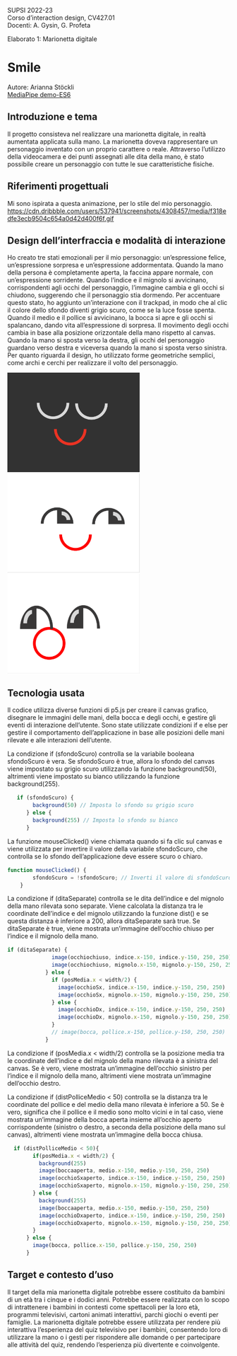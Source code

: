 SUPSI 2022-23  
Corso d’interaction design, CV427.01  
Docenti: A. Gysin, G. Profeta  

Elaborato 1: Marionetta digitale  

# Smile
Autore: Arianna Stöckli<br>
[MediaPipe demo-ES6](https://ariannastockli.github.io/marionetta_faccia/)


## Introduzione e tema
Il progetto consisteva nel realizzare una marionetta digitale, in realtà aumentata applicata sulla mano. La marionetta doveva rappresentare un personaggio inventato con un proprio carattere o reale.
Attraverso l’utilizzo della videocamera e dei punti assegnati alle dita della mano, è stato possibile creare un personaggio con tutte le sue caratteristiche fisiche.


## Riferimenti progettuali
Mi sono ispirata a questa animazione, per lo stile del mio personaggio.
https://cdn.dribbble.com/users/537941/screenshots/4308457/media/f318edfe3ecb9504c654a0d42d400f6f.gif


## Design dell’interfraccia e modalità di interazione
Ho creato tre stati emozionali per il mio personaggio: un’espressione felice, un’espressione sorpresa e un’espressione addormentata. Quando la mano della persona è completamente aperta, la faccina appare normale, con un’espressione sorridente.
Quando l’indice e il mignolo si avvicinano, corrispondenti agli occhi del personaggio, l’immagine cambia e gli occhi si chiudono, suggerendo che il personaggio stia dormendo. Per accentuare questo stato, ho aggiunto un’interazione con il trackpad, in modo che al clic il colore dello sfondo diventi grigio scuro, come se la luce fosse spenta.
Quando il medio e il pollice si avvicinano, la bocca si apre e gli occhi si spalancano, dando vita all’espressione di sorpresa.
Il movimento degli occhi cambia in base alla posizione orizzontale della mano rispetto al canvas. Quando la mano si sposta verso la destra, gli occhi del personaggio guardano verso destra e viceversa quando la mano si sposta verso sinistra.
Per quanto riguarda il design, ho utilizzato forme geometriche semplici, come archi e cerchi per realizzare il volto del personaggio.

[<img src="documentazione/img_01.png" width="300" alt="immagine progetto">]()
[<img src="documentazione/img_03.png" width="300" alt="immagine progetto">]()
[<img src="documentazione/img_05.png" width="300" alt="immagine progetto">]()

## Tecnologia usata
Il codice utilizza diverse funzioni di p5.js per creare il canvas grafico, disegnare le immagini delle mani, della bocca e degli occhi, e gestire gli eventi di interazione dell’utente.
Sono state utilizzate condizioni if e else per gestire il comportamento dell’applicazione in base alle posizioni delle mani rilevate e alle interazioni dell’utente.

La condizione if (sfondoScuro) controlla se la variabile booleana sfondoScuro è vera. Se sfondoScuro è true, allora lo sfondo del canvas viene impostato su grigio scuro utilizzando la funzione background(50), altrimenti viene impostato su bianco utilizzando la funzione background(255).
```JavaScript
   if (sfondoScuro) {
        background(50) // Imposta lo sfondo su grigio scuro
      } else {
        background(255) // Imposta lo sfondo su bianco
      }
```

La funzione mouseClicked() viene chiamata quando si fa clic sul canvas e viene utilizzata per invertire il valore della variabile sfondoScuro, che controlla se lo sfondo dell’applicazione deve essere scuro o chiaro.
```JavaScript
function mouseClicked() {
        sfondoScuro = !sfondoScuro; // Inverti il valore di sfondoScuro
    }
```

La condizione if (ditaSeparate) controlla se le dita dell’indice e del mignolo della mano rilevata sono separate. Viene calcolata la distanza tra le coordinate dell’indice e del mignolo utilizzando la funzione dist() e se questa distanza è inferiore a 200, allora ditaSeparate sarà true.
Se ditaSeparate è true, viene mostrata un’immagine dell’occhio chiuso per l’indice e il mignolo della mano.
```JavaScript
if (ditaSeparate) {
              image(occhiochiuso, indice.x-150, indice.y-150, 250, 250)
              image(occhiochiuso, mignolo.x-150, mignolo.y-150, 250, 250)
            } else {
              if (posMedia.x < width/2) {
                image(occhioSx, indice.x-150, indice.y-150, 250, 250)
                image(occhioSx, mignolo.x-150, mignolo.y-150, 250, 250)
              } else {
                image(occhioDx, indice.x-150, indice.y-150, 250, 250)
                image(occhioDx, mignolo.x-150, mignolo.y-150, 250, 250)
              }
              // image(bocca, pollice.x-150, pollice.y-150, 250, 250)
            }
```

La condizione if (posMedia.x < width/2) controlla se la posizione media tra le coordinate dell’indice e del mignolo della mano rilevata è a sinistra del canvas. Se è vero, viene mostrata un’immagine dell’occhio sinistro per l’indice e il mignolo della mano, altrimenti viene mostrata un’immagine dell’occhio destro.

La condizione if (distPolliceMedio < 50) controlla se la distanza tra le coordinate del pollice e del medio della mano rilevata è inferiore a 50. Se è vero, significa che il pollice e il medio sono molto vicini e in tal caso, viene mostrata un’immagine della bocca aperta insieme all’occhio aperto corrispondente (sinistro o destro, a seconda della posizione della mano sul canvas), altrimenti viene mostrata un’immagine della bocca chiusa.
```JavaScript
  if (distPolliceMedio < 50){
        if(posMedia.x < width/2) {
          background(255)
          image(boccaaperta, medio.x-150, medio.y-150, 250, 250)
          image(occhioSxaperto, indice.x-150, indice.y-150, 250, 250)
          image(occhioSxaperto, mignolo.x-150, mignolo.y-150, 250, 250)
        } else {
          background(255)
          image(boccaaperta, medio.x-150, medio.y-150, 250, 250)
          image(occhioDxaperto, indice.x-150, indice.y-150, 250, 250)
          image(occhioDxaperto, mignolo.x-150, mignolo.y-150, 250, 250)
        }
      } else {
        image(bocca, pollice.x-150, pollice.y-150, 250, 250)
      }
```

## Target e contesto d’uso
Il target della mia marionetta digitale potrebbe essere costituito da bambini di un età tra i cinque e i dodici anni. Potrebbe essere realizzata con lo scopo di intrattenere i bambini in contesti come spettacoli per la loro età, programmi televisivi, cartoni animati interattivi, parchi giochi o eventi per famiglie.
La marionetta digitale potrebbe essere utilizzata per rendere più interattiva l’esperienza del quiz televisivo per i bambini, consentendo loro di utilizzare la mano o i gesti per rispondere alle domande o per partecipare alle attività del quiz, rendendo l’esperienza più divertente e coinvolgente.
